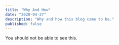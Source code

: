 ```yaml
---
title: "Why And How"
date: "2020-04-27"
description: "Why and how this blog came to be."
published: false
---
```


You should not be able to see this.